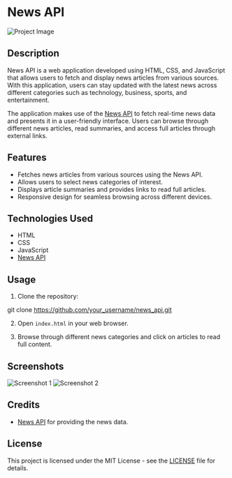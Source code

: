# News API

![Project Image](url_to_image)

## Description

News API is a web application developed using HTML, CSS, and JavaScript that allows users to fetch and display news articles from various sources. With this application, users can stay updated with the latest news across different categories such as technology, business, sports, and entertainment.

The application makes use of the [News API](https://newsapi.org/) to fetch real-time news data and presents it in a user-friendly interface. Users can browse through different news articles, read summaries, and access full articles through external links.

## Features

- Fetches news articles from various sources using the News API.
- Allows users to select news categories of interest.
- Displays article summaries and provides links to read full articles.
- Responsive design for seamless browsing across different devices.

## Technologies Used

- HTML
- CSS
- JavaScript
- [News API](https://newsapi.org/)

## Usage

1. Clone the repository:

git clone https://github.com/your_username/news_api.git


2. Open `index.html` in your web browser.

3. Browse through different news categories and click on articles to read full content.

## Screenshots

![Screenshot 1](screenshots/screenshot1.png)
![Screenshot 2](screenshots/screenshot2.png)

## Credits

- [News API](https://newsapi.org/) for providing the news data.

## License

This project is licensed under the MIT License - see the [LICENSE](LICENSE) file for details.

